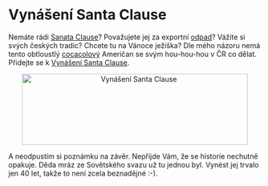 <!--
title : Vynášení Santa Clause
author : Roman Ožana <ozana@omdesign.cz>
date : 19.12.2007 08:20:00
tags : mix
-->

# Vynášení Santa Clause

Nemáte rádi [Sanata Clause][1]? Považujete jej za exportní [odpad][2]? Vážíte si svých českých tradic? Chcete tu na Vánoce ježíška? Dle mého názoru nemá tento obtloustlý [cocacolový][3] Američan se svým hou-hou-hou v ČR co dělat. Přidejte se k [Vynášení Santa Clause][4].

<p style="TEXT-ALIGN: center">
  <img height="142" width="450" alt="Vynášení Santa Clause" title="Vynášení Santa Clause" src="http://anti-santa.cz/img/vynaseni_t.jpg" />
</p>

A neodpustím si poznámku na závěr. Nepřijde Vám, že se historie nechutně opakuje. Děda mráz ze Sovětského svazu už tu jednou byl. Vynést jej trvalo jen 40 let, takže to není zcela beznadějné :-).

 [1]: http://anti-santa.cz/
 [2]: http://sk.wikipedia.org/wiki/Odpad
 [3]: http://www.thecoca-colacompany.com/heritage/cokelore_santa.html "Coca-Cola and Sanra Claus"
 [4]: http://anti-santa.cz/img/vynaseni.jpg